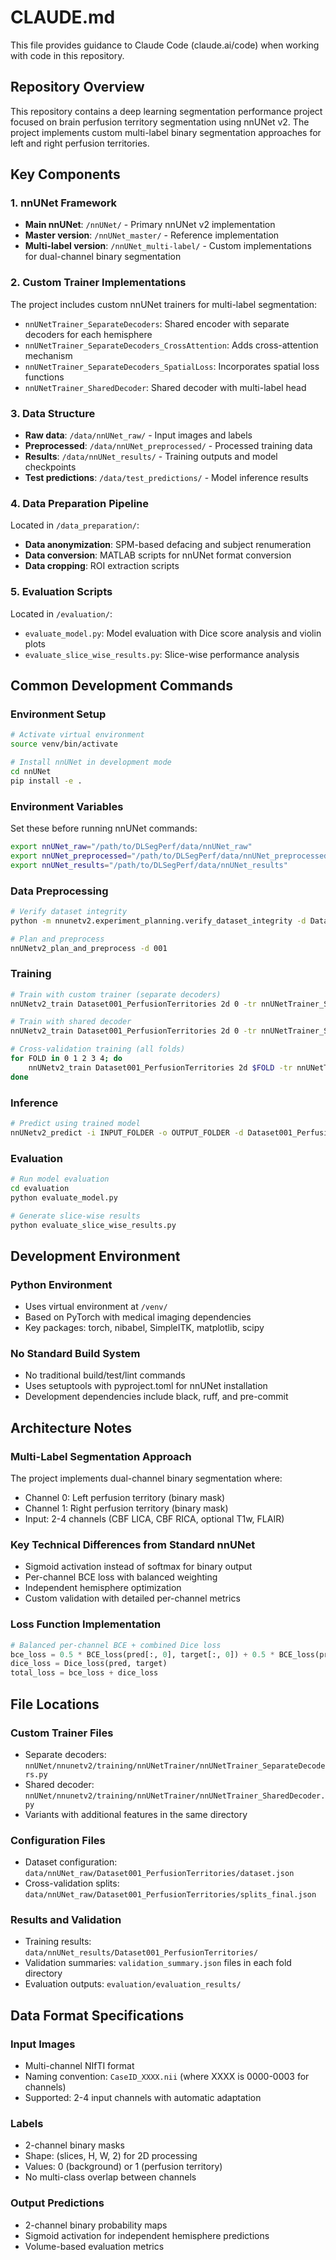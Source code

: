 # CLAUDE.md

This file provides guidance to Claude Code (claude.ai/code) when working with code in this repository.

## Repository Overview

This repository contains a deep learning segmentation performance project focused on brain perfusion territory segmentation using nnUNet v2. The project implements custom multi-label binary segmentation approaches for left and right perfusion territories.

## Key Components

### 1. nnUNet Framework
- **Main nnUNet**: `/nnUNet/` - Primary nnUNet v2 implementation
- **Master version**: `/nnUNet_master/` - Reference implementation
- **Multi-label version**: `/nnUNet_multi-label/` - Custom implementations for dual-channel binary segmentation

### 2. Custom Trainer Implementations
The project includes custom nnUNet trainers for multi-label segmentation:
- `nnUNetTrainer_SeparateDecoders`: Shared encoder with separate decoders for each hemisphere
- `nnUNetTrainer_SeparateDecoders_CrossAttention`: Adds cross-attention mechanism
- `nnUNetTrainer_SeparateDecoders_SpatialLoss`: Incorporates spatial loss functions
- `nnUNetTrainer_SharedDecoder`: Shared decoder with multi-label head

### 3. Data Structure
- **Raw data**: `/data/nnUNet_raw/` - Input images and labels
- **Preprocessed**: `/data/nnUNet_preprocessed/` - Processed training data
- **Results**: `/data/nnUNet_results/` - Training outputs and model checkpoints
- **Test predictions**: `/data/test_predictions/` - Model inference results

### 4. Data Preparation Pipeline
Located in `/data_preparation/`:
- **Data anonymization**: SPM-based defacing and subject renumeration
- **Data conversion**: MATLAB scripts for nnUNet format conversion
- **Data cropping**: ROI extraction scripts

### 5. Evaluation Scripts
Located in `/evaluation/`:
- `evaluate_model.py`: Model evaluation with Dice score analysis and violin plots
- `evaluate_slice_wise_results.py`: Slice-wise performance analysis

## Common Development Commands

### Environment Setup
```bash
# Activate virtual environment
source venv/bin/activate

# Install nnUNet in development mode
cd nnUNet
pip install -e .
```

### Environment Variables
Set these before running nnUNet commands:
```bash
export nnUNet_raw="/path/to/DLSegPerf/data/nnUNet_raw"
export nnUNet_preprocessed="/path/to/DLSegPerf/data/nnUNet_preprocessed"
export nnUNet_results="/path/to/DLSegPerf/data/nnUNet_results"
```

### Data Preprocessing
```bash
# Verify dataset integrity
python -m nnunetv2.experiment_planning.verify_dataset_integrity -d Dataset001_PerfusionTerritories

# Plan and preprocess
nnUNetv2_plan_and_preprocess -d 001
```

### Training
```bash
# Train with custom trainer (separate decoders)
nnUNetv2_train Dataset001_PerfusionTerritories 2d 0 -tr nnUNetTrainer_SeparateDecoders

# Train with shared decoder
nnUNetv2_train Dataset001_PerfusionTerritories 2d 0 -tr nnUNetTrainer_SharedDecoder

# Cross-validation training (all folds)
for FOLD in 0 1 2 3 4; do
    nnUNetv2_train Dataset001_PerfusionTerritories 2d $FOLD -tr nnUNetTrainer_SeparateDecoders
done
```

### Inference
```bash
# Predict using trained model
nnUNetv2_predict -i INPUT_FOLDER -o OUTPUT_FOLDER -d Dataset001_PerfusionTerritories -c 2d -f 0 -tr nnUNetTrainer_SeparateDecoders
```

### Evaluation
```bash
# Run model evaluation
cd evaluation
python evaluate_model.py

# Generate slice-wise results
python evaluate_slice_wise_results.py
```

## Development Environment

### Python Environment
- Uses virtual environment at `/venv/`
- Based on PyTorch with medical imaging dependencies
- Key packages: torch, nibabel, SimpleITK, matplotlib, scipy

### No Standard Build System
- No traditional build/test/lint commands
- Uses setuptools with pyproject.toml for nnUNet installation
- Development dependencies include black, ruff, and pre-commit

## Architecture Notes

### Multi-Label Segmentation Approach
The project implements dual-channel binary segmentation where:
- Channel 0: Left perfusion territory (binary mask)
- Channel 1: Right perfusion territory (binary mask)
- Input: 2-4 channels (CBF LICA, CBF RICA, optional T1w, FLAIR)

### Key Technical Differences from Standard nnUNet
- Sigmoid activation instead of softmax for binary output
- Per-channel BCE loss with balanced weighting
- Independent hemisphere optimization
- Custom validation with detailed per-channel metrics

### Loss Function Implementation
```python
# Balanced per-channel BCE + combined Dice loss
bce_loss = 0.5 * BCE_loss(pred[:, 0], target[:, 0]) + 0.5 * BCE_loss(pred[:, 1], target[:, 1])
dice_loss = Dice_loss(pred, target)
total_loss = bce_loss + dice_loss
```

## File Locations

### Custom Trainer Files
- Separate decoders: `nnUNet/nnunetv2/training/nnUNetTrainer/nnUNetTrainer_SeparateDecoders.py`
- Shared decoder: `nnUNet/nnunetv2/training/nnUNetTrainer/nnUNetTrainer_SharedDecoder.py`
- Variants with additional features in the same directory

### Configuration Files
- Dataset configuration: `data/nnUNet_raw/Dataset001_PerfusionTerritories/dataset.json`
- Cross-validation splits: `data/nnUNet_raw/Dataset001_PerfusionTerritories/splits_final.json`

### Results and Validation
- Training results: `data/nnUNet_results/Dataset001_PerfusionTerritories/`
- Validation summaries: `validation_summary.json` files in each fold directory
- Evaluation outputs: `evaluation/evaluation_results/`

## Data Format Specifications

### Input Images
- Multi-channel NIfTI format
- Naming convention: `CaseID_XXXX.nii` (where XXXX is 0000-0003 for channels)
- Supported: 2-4 input channels with automatic adaptation

### Labels
- 2-channel binary masks
- Shape: (slices, H, W, 2) for 2D processing
- Values: 0 (background) or 1 (perfusion territory)
- No multi-class overlap between channels

### Output Predictions
- 2-channel binary probability maps
- Sigmoid activation for independent hemisphere predictions
- Volume-based evaluation metrics